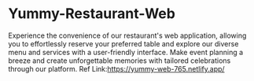# Yummy-Restaurant-Web
Experience the convenience of our restaurant's web application, allowing you to effortlessly reserve your preferred table and explore our diverse menu and services with a user-friendly interface. Make event planning a breeze and create unforgettable memories with tailored celebrations through our platform.
Ref Link:https://yummy-web-765.netlify.app/
